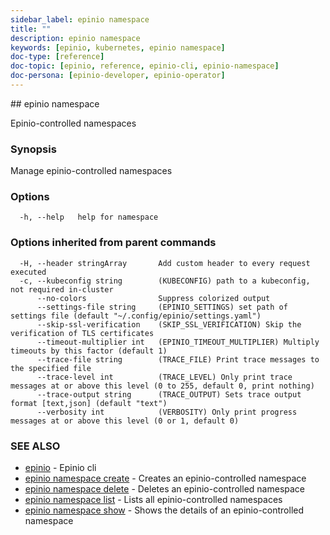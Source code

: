 ```yaml
---
sidebar_label: epinio namespace
title: ""
description: epinio namespace
keywords: [epinio, kubernetes, epinio namespace]
doc-type: [reference]
doc-topic: [epinio, reference, epinio-cli, epinio-namespace]
doc-persona: [epinio-developer, epinio-operator]
---
```


<head>
  <link rel="canonical" href="https://docs.epinio.io/references/commands/cli/namespace/epinio_namespace"/>
</head>
## epinio namespace

Epinio-controlled namespaces

### Synopsis

Manage epinio-controlled namespaces

### Options

```
  -h, --help   help for namespace
```

### Options inherited from parent commands

```
  -H, --header stringArray       Add custom header to every request executed
  -c, --kubeconfig string        (KUBECONFIG) path to a kubeconfig, not required in-cluster
      --no-colors                Suppress colorized output
      --settings-file string     (EPINIO_SETTINGS) set path of settings file (default "~/.config/epinio/settings.yaml")
      --skip-ssl-verification    (SKIP_SSL_VERIFICATION) Skip the verification of TLS certificates
      --timeout-multiplier int   (EPINIO_TIMEOUT_MULTIPLIER) Multiply timeouts by this factor (default 1)
      --trace-file string        (TRACE_FILE) Print trace messages to the specified file
      --trace-level int          (TRACE_LEVEL) Only print trace messages at or above this level (0 to 255, default 0, print nothing)
      --trace-output string      (TRACE_OUTPUT) Sets trace output format [text,json] (default "text")
      --verbosity int            (VERBOSITY) Only print progress messages at or above this level (0 or 1, default 0)
```

### SEE ALSO

* [epinio](../epinio.md)	 - Epinio cli
* [epinio namespace create](./epinio_namespace_create.md)	 - Creates an epinio-controlled namespace
* [epinio namespace delete](./epinio_namespace_delete.md)	 - Deletes an epinio-controlled namespace
* [epinio namespace list](./epinio_namespace_list.md)	 - Lists all epinio-controlled namespaces
* [epinio namespace show](./epinio_namespace_show.md)	 - Shows the details of an epinio-controlled namespace

